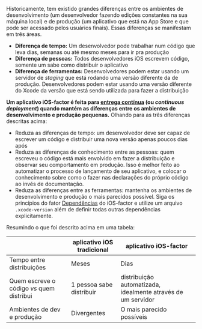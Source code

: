 Historicamente, tem existido grandes diferenças entre os ambientes de desenvolvimento (um desenvolvedor fazendo edições constantes na sua máquina local) e de produção (um aplicativo que está na App Store e que pode ser acessado pelos usuários finais). Essas diferenças se manifestam em três áreas.

- **Diferença de tempo:** Um desenvolvedor pode trabalhar num código que leva dias, semanas ou até mesmo meses para ir pra produção
- **Diferença de pessoas:** Todos desenvolvedores iOS escrevem código, somente um sabe como distribuir o aplicativo
- **Diferença de ferramentas:** Desenvolvedores podem estar usando um servidor de _staging_ que está rodando uma versão diferente da de produção. Desenvolvedores podem estar usando uma versão diferente do Xcode da versão que está sendo utilizada para fazer a distribuição

**Um aplicativo iOS-factor é feita para [entrega contínua](https://avc.com/2011/02/continuous-deployment/) (ou _continuous deployment_) quando mantém as diferenças entre os ambientes de desenvolvimento e produção pequenas.** Olhando para as três diferenças descritas acima:

- Reduza as diferenças de tempo: um desenvolvedor deve ser capaz de escrever um código e distribuir uma nova versão apenas poucos dias após
- Reduza as diferenças de conhecimento entre as pessoas: quem escreveu o código está mais envolvido em fazer a distribuição e observar seu comportamento em produção. Isso é melhor feito ao automatizar o processo de lançamento de seu aplicativo, e colocar o conhecimento sobre como o fazer nas declarações do próprio código ao invés de documentação.
- Reduza as diferenças entre as ferramentas: mantenha os ambientes de desenvolvimento e produção o mais parecidos possível. Siga os princípios do fator [Dependências](/pt_BR/dependencies) do iOS-factor e utilize um arquivo `.xcode-version` além de definir todas outras dependências explicitamente.

Resumindo o que foi descrito acima em uma tabela:

|          | aplicativo iOS tradicional | aplicativo iOS-factor |
|----------|---------------------|----------------|
| Tempo entre distribuições | Meses  | Dias             |
| Quem escreve o código _vs_ quem distribui | 1 pessoa sabe distribuir | distribuição automatizada, idealmente através de um servidor |
| Ambientes de dev e produção | Divergentes |  O mais parecido possíveis |
